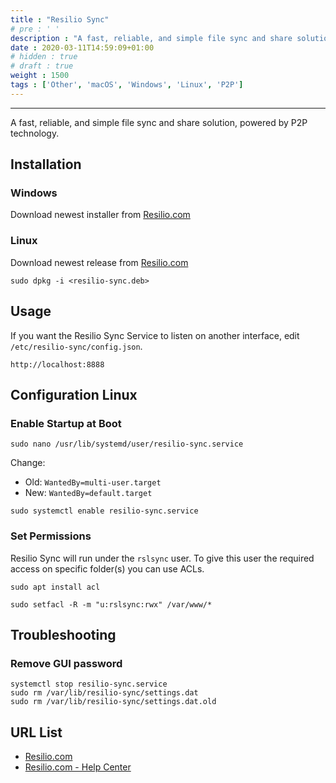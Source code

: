 ```yaml
---
title : "Resilio Sync"
# pre : ' '
description : "A fast, reliable, and simple file sync and share solution, powered by P2P technology."
date : 2020-03-11T14:59:09+01:00
# hidden : true
# draft : true
weight : 1500
tags : ['Other', 'macOS', 'Windows', 'Linux', 'P2P']
---
```


---

A fast, reliable, and simple file sync and share solution, powered by P2P technology.

## Installation

### Windows

Download newest installer from [Resilio.com](https://download-cdn.resilio.com/stable/windows64/Resilio-Sync_x64.exe)

### Linux

Download newest release from [Resilio.com](https://help.resilio.com/hc/en-us/articles/206178924)

```plain
sudo dpkg -i <resilio-sync.deb>
```

## Usage

If you want the Resilio Sync Service to listen on another interface, edit `/etc/resilio-sync/config.json`.

```plain
http://localhost:8888
```

## Configuration Linux

### Enable Startup at Boot

```plain
sudo nano /usr/lib/systemd/user/resilio-sync.service
```

Change:

- Old: `WantedBy=multi-user.target`
- New: `WantedBy=default.target`

```plain
sudo systemctl enable resilio-sync.service
```

### Set Permissions

Resilio Sync will run under the `rslsync` user. To give this user the required access on specific folder(s) you can use ACLs.

```plain
sudo apt install acl
```

```plain
sudo setfacl -R -m "u:rslsync:rwx" /var/www/*
```

## Troubleshooting

### Remove GUI password

```plain
systemctl stop resilio-sync.service
sudo rm /var/lib/resilio-sync/settings.dat
sudo rm /var/lib/resilio-sync/settings.dat.old
```

## URL List

- [Resilio.com](https://www.resilio.com)
- [Resilio.com - Help Center](https://help.resilio.com/hc/en-us)
